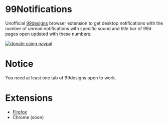 # 99Notifications
Unofficial [99designs](https://99designs.com) browser extension to get desktop notifications with the number of unread notifications with specific sound and title bar of 99d pages open updated with these numbers.

<a href="https://www.paypal.com/cgi-bin/webscr?cmd=_s-xclick&hosted_button_id=52WANGN4BEDLJ"><img src="https://img.shields.io/badge/donate%20using-paypal-green.svg" alt="donate using paypal" /></a>

# Notice
You need at least one tab of 99designs open to work.

# Extensions
- [Firefox](https://addons.mozilla.org/addon/99notifications/)
- Chrome (soon)
